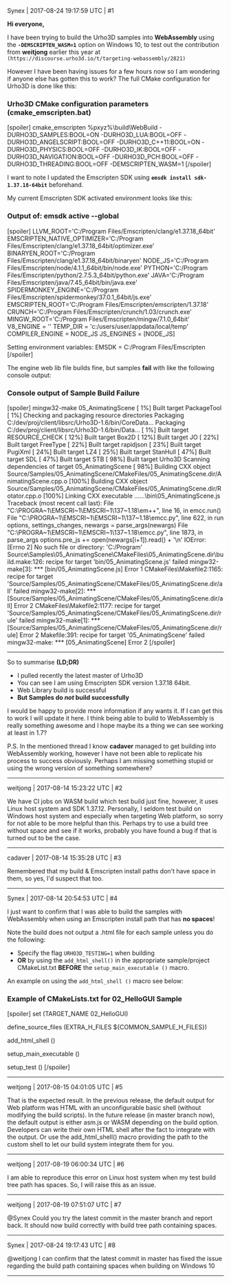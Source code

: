 Synex | 2017-08-24 19:17:59 UTC | #1

**Hi everyone,**

I have been trying to build the Urho3D samples into **WebAssembly** using the **`-DEMSCRIPTEN_WASM=1`** option on Windows 10, to test out the contribution from **weitjong** earlier this year at `(https://discourse.urho3d.io/t/targeting-webassembly/2821)`

However I have been having issues for a few hours now so I am wondering if anyone else has gotten this to work? The full CMake configuration for Urho3D is done like this:

### Urho3D CMake configuration parameters (cmake_emscripten.bat)

[spoiler]
cmake_emscripten %pxyz%\build\WebBuild -DURHO3D_SAMPLES:BOOL=ON -DURHO3D_LUA:BOOL=OFF -DURHO3D_ANGELSCRIPT:BOOL=OFF -DURHO3D_C++11:BOOL=ON -DURHO3D_PHYSICS:BOOL=OFF -DURHO3D_IK:BOOL=OFF -DURHO3D_NAVIGATION:BOOL=OFF -DURHO3D_PCH:BOOL=OFF -DURHO3D_THREADING:BOOL=OFF -DEMSCRIPTEN_WASM=1
[/spoiler]

I want to note I updated the Emscripten SDK using **`emsdk install sdk-1.37.18-64bit`** beforehand.

My current Emscripten SDK activated environment looks like this:

### Output of: emsdk active --global 
[spoiler]
LLVM_ROOT='C:/Program Files/Emscripten/clang/e1.37.18_64bit'
EMSCRIPTEN_NATIVE_OPTIMIZER='C:/Program Files/Emscripten/clang/e1.37.18_64bit/optimizer.exe'
BINARYEN_ROOT='C:/Program Files/Emscripten/clang/e1.37.18_64bit/binaryen'
NODE_JS='C:/Program Files/Emscripten/node/4.1.1_64bit/bin/node.exe'
PYTHON='C:/Program Files/Emscripten/python/2.7.5.3_64bit/python.exe'
JAVA='C:/Program Files/Emscripten/java/7.45_64bit/bin/java.exe'
SPIDERMONKEY_ENGINE='C:/Program Files/Emscripten/spidermonkey/37.0.1_64bit/js.exe'
EMSCRIPTEN_ROOT='C:/Program Files/Emscripten/emscripten/1.37.18'
CRUNCH='C:/Program Files/Emscripten/crunch/1.03/crunch.exe'
MINGW_ROOT='C:/Program Files/Emscripten/mingw/7.1.0_64bit'
V8_ENGINE = ''
TEMP_DIR = 'c:/users/user/appdata/local/temp'
COMPILER_ENGINE = NODE_JS
JS_ENGINES = [NODE_JS]

Setting environment variables:
EMSDK = C:/Program Files/Emscripten
[/spoiler]

The engine web lib file builds fine, but samples **fail** with like the following console output:
### Console output of Sample Build Failure
[spoiler]
mingw32-make 05_AnimatingScene
[  1%] Built target PackageTool
[  1%] Checking and packaging resource directories
Packaging C:/dev/proj/client/libsrc/Urho3D-1.6/bin/CoreData...
Packaging C:/dev/proj/client/libsrc/Urho3D-1.6/bin/Data...
[  1%] Built target RESOURCE_CHECK
[ 12%] Built target Box2D
[ 12%] Built target JO
[ 22%] Built target FreeType
[ 22%] Built target rapidjson
[ 23%] Built target PugiXml
[ 24%] Built target LZ4
[ 25%] Built target StanHull
[ 47%] Built target SDL
[ 47%] Built target STB
[ 98%] Built target Urho3D
Scanning dependencies of target 05_AnimatingScene
[ 98%] Building CXX object Source/Samples/05_AnimatingScene/CMakeFiles/05_AnimatingScene.dir/AnimatingScene.cpp.o
[100%] Building CXX object Source/Samples/05_AnimatingScene/CMakeFiles/05_AnimatingScene.dir/Rotator.cpp.o
[100%] Linking CXX executable ..\..\..\bin\05_AnimatingScene.js
Traceback (most recent call last):
  File "C:\PROGRA~1\EMSCRI~1\EMSCRI~1\137~1.18\\em++", line 16, in <module>
    emcc.run()
  File "C:\PROGRA~1\EMSCRI~1\EMSCRI~1\137~1.18\emcc.py", line 622, in run
    options, settings_changes, newargs = parse_args(newargs)
  File "C:\PROGRA~1\EMSCRI~1\EMSCRI~1\137~1.18\emcc.py", line 1873, in parse_args
    options.pre_js += open(newargs[i+1]).read() + '\n'
IOError: [Errno 2] No such file or directory: 'C:/Program'
Source\Samples\05_AnimatingScene\CMakeFiles\05_AnimatingScene.dir\build.make:126: recipe for target 'bin/05_AnimatingScene.js' failed
mingw32-make[3]: *** [bin/05_AnimatingScene.js] Error 1
CMakeFiles\Makefile2:1165: recipe for target 'Source/Samples/05_AnimatingScene/CMakeFiles/05_AnimatingScene.dir/all' failed
mingw32-make[2]: *** [Source/Samples/05_AnimatingScene/CMakeFiles/05_AnimatingScene.dir/all] Error 2
CMakeFiles\Makefile2:1177: recipe for target 'Source/Samples/05_AnimatingScene/CMakeFiles/05_AnimatingScene.dir/rule' failed
mingw32-make[1]: *** [Source/Samples/05_AnimatingScene/CMakeFiles/05_AnimatingScene.dir/rule] Error 2
Makefile:391: recipe for target '05_AnimatingScene' failed
mingw32-make: *** [05_AnimatingScene] Error 2
[/spoiler]


----------

So to summarise **(LD;DR)**
- I pulled recently the latest master of Urho3D
- You can see I am using Emscripten SDK version 1.37.18 64bit.
- Web Library build is successful
- **But Samples do *not* build successfully**

I would be happy to provide more information if any wants it. If I can get this to work I will update it here. I think being able to build to WebAssembly is really something awesome and I hope maybe its a thing we can see working at least in 1.7?

P.S. In the mentioned thread I know **cadaver** managed to get building into WebAssembly working, however I have not been able to replicate his process to success obviously. Perhaps I am missing something stupid or using the wrong version of something somewhere?

-------------------------

weitjong | 2017-08-14 15:23:22 UTC | #2

We have CI jobs on WASM build which test build just fine, however, it uses Linux host system and SDK 1.37.12. Personally, I seldom test build on Windows host system and especially when targeting Web platform, so sorry for not able to be more helpful than this. Perhaps try to use a build tree without space and see if it works, probably you have found a bug if that is turned out to be the case.

-------------------------

cadaver | 2017-08-14 15:35:28 UTC | #3

Remembered that my build & Emscripten install paths don't have space in them, so yes, I'd suspect that too.

-------------------------

Synex | 2017-08-14 20:54:53 UTC | #4

I just want to confirm that I was able to build the samples with WebAssembly when using an Emscripten install path that has **no spaces**!

Note the build does not output a .html file for each sample unless you do the following: 
- Specify the flag `URHO3D_TESTING=1` when building 
- **OR** by using the `add_html_shell()` in the appropriate sample/project CMakeList.txt **BEFORE** the `setup_main_executable ()` macro.

An example on using the `add_html_shell ()` macro see below:
### Example of CMakeLists.txt for 02_HelloGUI Sample
[spoiler]
set (TARGET_NAME 02_HelloGUI)

define_source_files (EXTRA_H_FILES ${COMMON_SAMPLE_H_FILES})

add_html_shell ()

setup_main_executable ()

setup_test ()
[/spoiler]

-------------------------

weitjong | 2017-08-15 04:01:05 UTC | #5

That is the expected result. In the previous release, the default output for Web platform was HTML with an unconfigurable basic shell (without modifying the build scripts). In the future release (in master branch now), the default output is either asm.js or WASM depending on the build option. Developers can write their own HTML shell after the fact to integrate with the output. Or use the add_html_shell() macro providing the path to the custom shell to let our build system integrate them for you.

-------------------------

weitjong | 2017-08-19 06:00:34 UTC | #6

I am able to reproduce this error on Linux host system when my test build tree path has spaces. So, I will raise this as an issue.

-------------------------

weitjong | 2017-08-19 07:51:07 UTC | #7

@Synex Could you try the latest commit in the master branch and report back. It should now build correctly with build tree path containing spaces.

-------------------------

Synex | 2017-08-24 19:17:43 UTC | #8

@weitjong I can confirm that the latest commit in master has fixed the issue regarding the build path containing spaces when building on Windows 10

-------------------------


